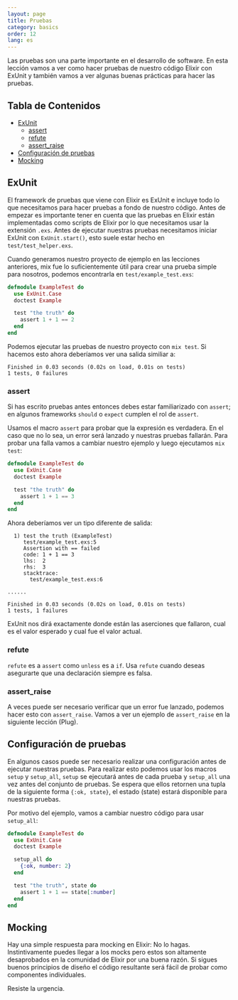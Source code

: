 ```yaml
---
layout: page
title: Pruebas
category: basics
order: 12
lang: es
---
```


Las pruebas son una parte importante en el desarrollo de software. En esta lección vamos a ver como hacer pruebas de nuestro código Elixir con ExUnit y también vamos a ver algunas buenas prácticas para hacer las pruebas.

## Tabla de Contenidos

- [ExUnit](#exunit)
  - [assert](#assert)
  - [refute](#refute)
  - [assert_raise](#assertraise)
- [Configuración de pruebas](#configuración-de-pruebas)
- [Mocking](#mocking)

## ExUnit

El framework de pruebas que viene con Elixir es ExUnit e incluye todo lo que necesitamos para hacer pruebas a fondo de nuestro código. Antes de empezar es importante tener en cuenta que las pruebas en Elixir están implementadas como scripts de Elixir por lo que necesitamos usar la extensión `.exs`. Antes de ejecutar nuestras pruebas necesitamos iniciar ExUnit con `ExUnit.start()`, esto suele estar hecho en `test/test_helper.exs`.

Cuando generamos nuestro proyecto de ejemplo en las lecciones anteriores, mix fue lo suficientemente útil para crear una prueba simple para nosotros, podemos encontrarla en `test/example_test.exs`:

```elixir
defmodule ExampleTest do
  use ExUnit.Case
  doctest Example

  test "the truth" do
    assert 1 + 1 == 2
  end
end
```

Podemos ejecutar las pruebas de nuestro proyecto con `mix test`. Si hacemos esto ahora deberíamos ver una salida similiar a:

```shell
Finished in 0.03 seconds (0.02s on load, 0.01s on tests)
1 tests, 0 failures
```

### assert

Si has escrito pruebas antes entonces debes estar familiarizado con `assert`; en algunos frameworks `should` o `expect` cumplen el rol de `assert`.

Usamos el macro `assert` para probar que la expresión es verdadera. En el caso que no lo sea, un error será lanzado y nuestras pruebas fallarán. Para probar una falla vamos a cambiar nuestro ejemplo y luego ejecutamos `mix test`:

```elixir
defmodule ExampleTest do
  use ExUnit.Case
  doctest Example

  test "the truth" do
    assert 1 + 1 == 3
  end
end
```

Ahora deberíamos ver un tipo diferente de salida:

```shell
  1) test the truth (ExampleTest)
     test/example_test.exs:5
     Assertion with == failed
     code: 1 + 1 == 3
     lhs:  2
     rhs:  3
     stacktrace:
       test/example_test.exs:6

......

Finished in 0.03 seconds (0.02s on load, 0.01s on tests)
1 tests, 1 failures
```

ExUnit nos dirá exactamente donde están las aserciones que fallaron, cual es el valor esperado y cual fue el valor actual.

### refute

`refute` es a `assert` como `unless` es a `if`.  Usa `refute` cuando deseas asegurarte que una declaración siempre es falsa.

### assert_raise

A veces puede ser necesario verificar que un error fue lanzado, podemos hacer esto con `assert_raise`. Vamos a ver un ejemplo de `assert_raise` en la siguiente lección (Plug).

## Configuración de pruebas

En algunos casos puede ser necesario realizar una configuración antes de ejecutar nuestras pruebas. Para realizar esto podemos usar los macros `setup` y `setup_all`, `setup` se ejecutará antes de cada prueba y `setup_all` una vez antes del conjunto de pruebas. Se espera que ellos retornen una tupla de la siguiente forma `{:ok, state}`, el estado (state) estará disponible para nuestras pruebas.

Por motivo del ejemplo, vamos a cambiar nuestro código para usar `setup_all`:

```elixir
defmodule ExampleTest do
  use ExUnit.Case
  doctest Example

  setup_all do
    {:ok, number: 2}
  end

  test "the truth", state do
    assert 1 + 1 == state[:number]
  end
end
```

## Mocking

Hay una simple respuesta para mocking en Elixir: No lo hagas. Instintivamente puedes llegar a los mocks pero estos son altamente desaprobados en la comunidad de Elixir por una buena razón. Si sigues buenos principios de diseño el código resultante será fácil de probar como componentes individuales.

Resiste la urgencia.
